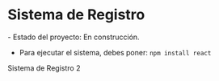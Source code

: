 <h1> Sistema de Registro </h1>
- Estado del proyecto: En construcción.

- Para ejecutar el sistema, debes poner:
  ```npm install react```


Sistema de Registro 2
